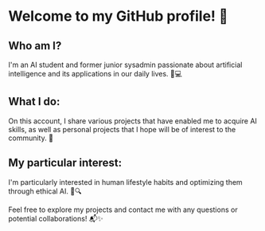 # Welcome to my GitHub profile! 👋

## Who am I?

I'm an AI student and former junior sysadmin passionate about artificial intelligence and its applications in our daily lives. 🧠💻

## What I do:

On this account, I share various projects that have enabled me to acquire AI skills, as well as personal projects that I hope will be of interest to the community. 🚀

## My particular interest:

I'm particularly interested in human lifestyle habits and optimizing them through ethical AI. 🌱🔍

Feel free to explore my projects and contact me with any questions or potential collaborations! 📬✨
